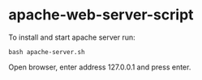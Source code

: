 # apache-web-server-script

To install and start apache server run:

	bash apache-server.sh

Open browser, enter address 127.0.0.1 and press enter.